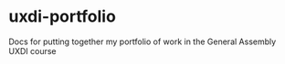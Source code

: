 uxdi-portfolio
==============

Docs for putting together my portfolio of work in the General Assembly UXDI course
